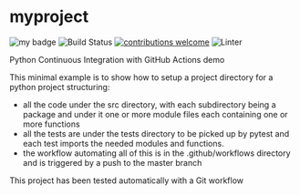 # myproject

![my badge](https://badgen.net/badge/Createdby/RJA/orange?icon=gitlab) ![Build Status](https://github.com/rjalexa/myproject/actions/workflows/python-app.yml/badge.svg) [![contributions welcome](https://img.shields.io/badge/contributions-welcome-brightgreen.svg?style=flat)](https://github.com/rjalexa/myproject/issues) ![Linter](https://img.shields.io/badge/Linting-pylint-orange)

Python Continuous Integration with GitHub Actions demo

This minimal example is to show how to setup a project directory for a python project
structuring:

- all the code under the src directory, with each subdirectory being a package
  and under it one or more module files each containing one or more functions
- all the tests are under the tests directory to be picked up by pytest and each test imports the needed modules and functions.
- the workflow automating all of this is in the .github/workflows directory and is triggered by a push to the master branch

This project has been tested automatically with a Git workflow
